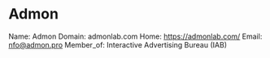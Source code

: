 
# Admon

Name: Admon
Domain: admonlab.com
Home: https://admonlab.com/
Email: nfo@admon.pro
Member_of: Interactive Advertising Bureau (IAB)
